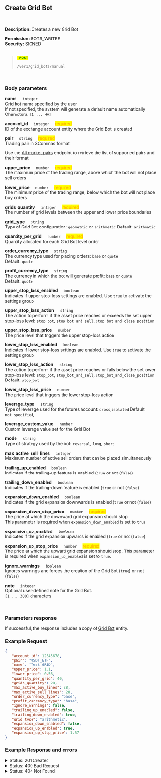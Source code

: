 ## Create Grid Bot<br>
<br>

**Description:** Creates a new Grid Bot<br>

**Permission:** BOTS_WRITEE<br>
**Security:** SIGNED<br>
<br>

<blockquote>

<code><mark style="color:green"><strong> POST </strong></mark></code>

<code>/ver1/grid_bots/manual</code>

</blockquote>

<br>

### Body parameters<br>
<p>
   <strong>name</strong>&nbsp;&nbsp;&nbsp;&nbsp;&nbsp;<code>integer</code><br>
   Grid bot name specified by the user<br>
   If not specified, the system will generate a default name automatically<br>
   Characters: <code>[1 ... 40]</code>
</p>
<p>
   <strong>account_id</strong>&nbsp;&nbsp;&nbsp;&nbsp;&nbsp;<code>integer</code>&nbsp;&nbsp;&nbsp;&nbsp;&nbsp;<mark style="color:orange">required</mark><br>
   ID of the exchange account entity where the Grid Bot is created
</p>
<p>
   <strong>pair</strong>&nbsp;&nbsp;&nbsp;&nbsp;&nbsp;<code>string</code>&nbsp;&nbsp;&nbsp;&nbsp;&nbsp;<mark style="color:orange">required</mark><br>
   Trading pair in 3Commas format
   
   Use the [All market pairs](Market%20data/All%20market%20pairs.md) endpoint to retrieve the list of supported pairs and their format
</p>
<p>
   <strong>upper_price</strong>&nbsp;&nbsp;&nbsp;&nbsp;&nbsp;<code>number</code>&nbsp;&nbsp;&nbsp;&nbsp;&nbsp;<mark style="color:orange">required</mark><br>
   The maximum price of the trading range, above which the bot will not place sell orders
</p>
<p>
   <strong>lower_price</strong>&nbsp;&nbsp;&nbsp;&nbsp;&nbsp;<code>number</code>&nbsp;&nbsp;&nbsp;&nbsp;&nbsp;<mark style="color:orange">required</mark><br>
  The minimum price of the trading range, below which the bot will not place buy orders
</p>
<p>
   <strong>grids_quantity</strong>&nbsp;&nbsp;&nbsp;&nbsp;&nbsp;<code>integer</code>&nbsp;&nbsp;&nbsp;&nbsp;&nbsp;<mark style="color:orange">required</mark><br>
   The number of grid levels between the upper and lower price boundaries
</p>
<p>
   <strong>grid_type</strong>&nbsp;&nbsp;&nbsp;&nbsp;&nbsp;<code>string</code><br>
   Type of Grid Bot configuration: <code>geometric</code> or <code>arithmetic</code>
   Default: <code>arithmetic</code>
</p>
<p>
   <strong>quantity_per_grid</strong>&nbsp;&nbsp;&nbsp;&nbsp;&nbsp;<code>number</code>&nbsp;&nbsp;&nbsp;&nbsp;&nbsp;<mark style="color:orange">required</mark><br>
   Quantity allocated for each Grid Bot level order
</p>
<p>
   <strong>order_currency_type</strong>&nbsp;&nbsp;&nbsp;&nbsp;&nbsp;<code>string</code><br>
   The currency type used for placing orders: <code>base</code> or <code>quote</code><br>
   Default: <code>quote</code>
</p>
<p>
   <strong>profit_currency_type</strong>&nbsp;&nbsp;&nbsp;&nbsp;&nbsp;<code>string</code><br>
   The currency in which the bot will generate profit: <code>base</code> or <code>quote</code><br>
   Default: <code>quote</code>
</p>
<p>
   <strong>upper_stop_loss_enabled</strong>&nbsp;&nbsp;&nbsp;&nbsp;&nbsp;<code>boolean</code><br>
   Indicates if upper stop-loss settings are enabled. Use <code>true</code> to activate the settings group
</p>
<p>
   <strong>upper_stop_loss_action</strong>&nbsp;&nbsp;&nbsp;&nbsp;&nbsp;<code>string</code><br>
   The action to perform if the asset price reaches or exceeds the set upper stop-loss level: 
   <code>stop_bot</code>,
   <code>stop_bot_and_sell</code>, <code>stop_bot_and_close_position</code>
</p>
<p>
   <strong>upper_stop_loss_price</strong>&nbsp;&nbsp;&nbsp;&nbsp;&nbsp;<code>number</code><br>
   The price level that triggers the upper stop-loss action
</p>
<p>
   <strong>lower_stop_loss_enabled</strong>&nbsp;&nbsp;&nbsp;&nbsp;&nbsp;<code>boolean</code><br>
   Indicates if lower stop-loss settings are enabled. Use <code>true</code> to activate the settings group
</p>
<p>
   <strong>lower_stop_loss_action</strong>&nbsp;&nbsp;&nbsp;&nbsp;&nbsp;<code>string</code><br>
   The action to perform if the asset price reaches or falls below the set lower stop-loss level:
   <code>stop_bot</code>, <code>stop_bot_and_sell</code>, <code>stop_bot_and_close_position</code><br>
   Default: <code>stop_bot</code>
</p>
<p>
   <strong>lower_stop_loss_price</strong>&nbsp;&nbsp;&nbsp;&nbsp;&nbsp;<code>number</code><br>
   The price level that triggers the lower stop-loss action
</p>
<p>
   <strong>leverage_type</strong>&nbsp;&nbsp;&nbsp;&nbsp;&nbsp;<code>string</code><br>
   Type of leverage used for the futures account: <code>cross</code>,<code>isolated</code>
   Default: <code>not_specified</code>,

</p>
<p>
   <strong>leverage_custom_value</strong>&nbsp;&nbsp;&nbsp;&nbsp;&nbsp;<code>number</code><br>
   Custom leverage value set for the Grid Bot
</p>
<p>
   <strong>mode</strong>&nbsp;&nbsp;&nbsp;&nbsp;&nbsp;<code>string</code><br>
   Type of strategy used by the bot: <code>reversal</code>, <code>long</code>, <code>short</code>
</p>
<p>
   <strong>max_active_sell_lines</strong>&nbsp;&nbsp;&nbsp;&nbsp;&nbsp;<code>integer</code><br>
   Maximum number of active sell orders that can be placed simultaneously
</p>
<p>
   <strong>trailing_up_enabled</strong>&nbsp;&nbsp;&nbsp;&nbsp;&nbsp;<code>boolean</code><br>
   Indicates if the trailing-up feature is enabled (<code>true</code> or not (<code>false</code>)
</p>
<p>
   <strong>trailing_down_enabled</strong>&nbsp;&nbsp;&nbsp;&nbsp;&nbsp;<code>boolean</code><br>
   Indicates if the trailing-down feature is enabled (<code>true</code> or not (<code>false</code>)
</p>
<p>
   <strong>expansion_down_enabled</strong>&nbsp;&nbsp;&nbsp;&nbsp;&nbsp;<code>boolean</code><br>
   Indicates if the grid expansion downwards is enabled (<code>true</code> or not (<code>false</code>)
</p>
<p>
   <strong>expansion_down_stop_price</strong>&nbsp;&nbsp;&nbsp;&nbsp;&nbsp;<code>number</code>&nbsp;&nbsp;&nbsp;&nbsp;&nbsp;<mark style="color:orange">required</mark><br>
   The price at which the downward grid expansion should stop<br>
   This parameter is required when <code>expansion_down_enabled</code> is set to <code>true</code>
</p>
<p>
   <strong>expansion_up_enabled</strong>&nbsp;&nbsp;&nbsp;&nbsp;&nbsp;<code>boolean</code><br>
   Indicates if the grid expansion upwards is enabled (<code>true</code> or not (<code>false</code>)
</p>
<p>
   <strong>expansion_up_stop_price</strong>&nbsp;&nbsp;&nbsp;&nbsp;&nbsp;<code>number</code>&nbsp;&nbsp;&nbsp;&nbsp;&nbsp;<mark style="color:orange">required</mark><br>
   The price at which the upward grid expansion should stop.
   This parameter is required when <code>expansion_up_enabled</code> is set to <code>true</code>.
</p>
<p>
   <strong>ignore_warnings</strong>&nbsp;&nbsp;&nbsp;&nbsp;&nbsp;<code>boolean</code><br>
   Ignores warnings and forces the creation of the Grid Bot (<code>true</code>) or not (<code>false</code>)
</p>
<p>
   <strong>note</strong>&nbsp;&nbsp;&nbsp;&nbsp;&nbsp;<code>integer</code><br>
   Optional user-defined note for the Grid Bot.<br>
   <code>[1 ... 300]</code> characters
</p>
<br>

### Parameters response<br>

If successful, the response includes a copy of [Grid Bot](./README.md) entity.
<br>

### Example Request<br>

```json
{
   "account_id": 12345678,
   "pair": "USDT_ETH",
   "name": "Test GRID",
   "upper_price": 1.1,
   "lower_price": 0.56,
   "quantity_per_grid": 40,
   "grids_quantity": 28,
   "max_active_buy_lines": 28,
   "max_active_sell_lines": 28,
   "order_currency_type": "base",
   "profit_currency_type": "base",
   "ignore_warnings": false,
   "trailing_up_enabled": false,
   "trailing_down_enabled": true,
   "grid_type": "arithmetic",
   "expansion_down_enabled": false,
   "expansion_up_enabled": true,
   "expansion_up_stop_price": 1.57
}
```

### Example Response and errors<br>

<details>
<summary>Status: 201 Created</summary><br>

```json
{
   "id": 2291723,
   "account_id": 73223,
   "account_name": "binance",
   "is_enabled": false,
   "grids_quantity": "50",
   "created_at": "2024-07-17T14:46:46.414Z",
   "updated_at": "2024-07-17T14:46:46.505Z",
   "strategy_type": "manual",
   "upper_stop_loss_enabled": true,
   "lower_stop_loss_enabled": true,
   "note": "Example bot",
   "editable": true,
   "lower_price": "56000.0",
   "lower_stop_loss_price": "50000.0",
   "lower_stop_loss_action": "stop_bot_and_sell",
   "upper_price": "72000.0",
   "upper_stop_loss_price": "75000.0",
   "upper_stop_loss_action": "stop_bot",
   "quantity_per_grid": "15.0",
   "leverage_type": "not_specified",
   "leverage_custom_value": null,
   "name": "USDT_BTC EXAMPLE",
   "pair": "USDT_BTC",
   "start_price": null,
   "grid_price_step": "326.530612244897959183673469387755102041",
   "current_profit": "0.0",
   "current_profit_usd": "0.0",
   "total_profits_count": "0",
   "bought_volume": "0.0",
   "sold_volume": "0.0",
   "profit_percentage": "0.0",
   "current_price": "65229.37",
   "max_active_buy_lines": "50",
   "max_active_sell_lines": "50",
   "order_currency_type": "quote",
   "profit_currency_type": "quote",
   "trailing_up_enabled": "true",
   "grid_type": "arithmetic",
   "investment_base_currency": "0.0",
   "investment_quote_currency": "0.0",
   "unrealized_profit_loss": "0",
   "current_profit_loss": null,
   "current_profit_loss_percent": null,
   "orderbook_price_currency": "USDT",
   "expansion_down_enabled": "true",
   "expansion_down_stop_price": "54000.0",
   "grid_lines": [
      {
         "id": 253750214,
         "price": "65142.86",
         "side": null,
         "order_placed": false
      },
      {
         "id": 253750235,
         "price": "72000.0",
         "side": "sell",
         "order_placed": false
      },
      ...
      
      {
         "id": 253750213,
         "price": "64816.33",
         "side": "buy",
         "order_placed": false
      }
   ]
}
```
</details>

<details>
<summary>Status: 400 Bad Request</summary><br>

```json
{
    "error": "record_invalid",
    "error_description": "Invalid parameters",
    "error_attributes": {
        "quantity_per_grid": [
            "is missing",
            "is empty"
        ]
    }
}

```

</details>

<details>
<summary>Status: 404 Not Found</summary><br>
{
   "error": "not_found",
   "error_description": "Not Found"
}
</details>